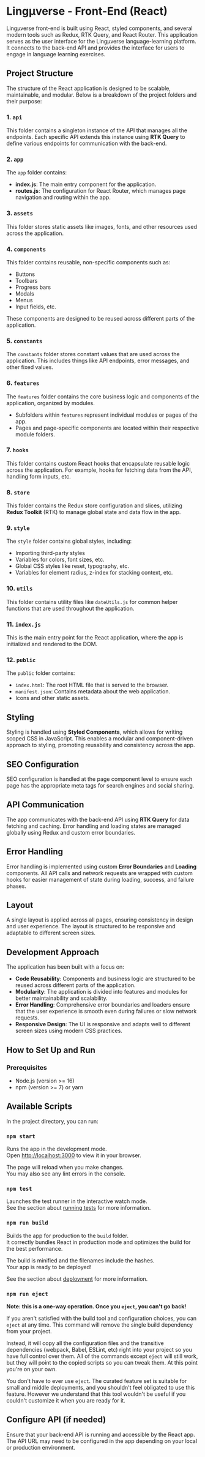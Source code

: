 # Lingμverse - Front-End (React)

Lingμverse front-end is built using React, styled components, and several modern tools such as Redux, RTK Query, and React Router. This application serves as the user interface for the Lingμverse language-learning platform. It connects to the back-end API and provides the interface for users to engage in language learning exercises.

## Project Structure

The structure of the React application is designed to be scalable, maintainable, and modular. Below is a breakdown of the project folders and their purpose:

### 1. `api`
This folder contains a singleton instance of the API that manages all the endpoints. Each specific API extends this instance using **RTK Query** to define various endpoints for communication with the back-end.

### 2. `app`
The `app` folder contains:
- **index.js**: The main entry component for the application.
- **routes.js**: The configuration for React Router, which manages page navigation and routing within the app.

### 3. `assets`
This folder stores static assets like images, fonts, and other resources used across the application.

### 4. `components`
This folder contains reusable, non-specific components such as:
- Buttons
- Toolbars
- Progress bars
- Modals
- Menus
- Input fields, etc.

These components are designed to be reused across different parts of the application.

### 5. `constants`
The `constants` folder stores constant values that are used across the application. This includes things like API endpoints, error messages, and other fixed values.

### 6. `features`
The `features` folder contains the core business logic and components of the application, organized by modules.
- Subfolders within `features` represent individual modules or pages of the app.
- Pages and page-specific components are located within their respective module folders.

### 7. `hooks`
This folder contains custom React hooks that encapsulate reusable logic across the application. For example, hooks for fetching data from the API, handling form inputs, etc.

### 8. `store`
This folder contains the Redux store configuration and slices, utilizing **Redux Toolkit** (RTK) to manage global state and data flow in the app.

### 9. `style`
The `style` folder contains global styles, including:
- Importing third-party styles
- Variables for colors, font sizes, etc.
- Global CSS styles like reset, typography, etc.
- Variables for element radius, z-index for stacking context, etc.

### 10. `utils`
This folder contains utility files like `dateUtils.js` for common helper functions that are used throughout the application.

### 11. `index.js`
This is the main entry point for the React application, where the app is initialized and rendered to the DOM.

### 12. `public`
The `public` folder contains:
- `index.html`: The root HTML file that is served to the browser.
- `manifest.json`: Contains metadata about the web application.
- Icons and other static assets.

## Styling

Styling is handled using **Styled Components**, which allows for writing scoped CSS in JavaScript. This enables a modular and component-driven approach to styling, promoting reusability and consistency across the app.

## SEO Configuration

SEO configuration is handled at the page component level to ensure each page has the appropriate meta tags for search engines and social sharing.

## API Communication

The app communicates with the back-end API using **RTK Query** for data fetching and caching. Error handling and loading states are managed globally using Redux and custom error boundaries.

## Error Handling

Error handling is implemented using custom **Error Boundaries** and **Loading** components. All API calls and network requests are wrapped with custom hooks for easier management of state during loading, success, and failure phases.

## Layout

A single layout is applied across all pages, ensuring consistency in design and user experience. The layout is structured to be responsive and adaptable to different screen sizes.

## Development Approach

The application has been built with a focus on:

- **Code Reusability**: Components and business logic are structured to be reused across different parts of the application.
- **Modularity**: The application is divided into features and modules for better maintainability and scalability.
- **Error Handling**: Comprehensive error boundaries and loaders ensure that the user experience is smooth even during failures or slow network requests.
- **Responsive Design**: The UI is responsive and adapts well to different screen sizes using modern CSS practices.

## How to Set Up and Run

### Prerequisites

- Node.js (version >= 16)
- npm (version >= 7) or yarn


## Available Scripts

In the project directory, you can run:

### `npm start`

Runs the app in the development mode.\
Open [http://localhost:3000](http://localhost:3000) to view it in your browser.

The page will reload when you make changes.\
You may also see any lint errors in the console.

### `npm test`

Launches the test runner in the interactive watch mode.\
See the section about [running tests](https://facebook.github.io/create-react-app/docs/running-tests) for more information.

### `npm run build`

Builds the app for production to the `build` folder.\
It correctly bundles React in production mode and optimizes the build for the best performance.

The build is minified and the filenames include the hashes.\
Your app is ready to be deployed!

See the section about [deployment](https://facebook.github.io/create-react-app/docs/deployment) for more information.

### `npm run eject`

**Note: this is a one-way operation. Once you `eject`, you can't go back!**

If you aren't satisfied with the build tool and configuration choices, you can `eject` at any time. This command will remove the single build dependency from your project.

Instead, it will copy all the configuration files and the transitive dependencies (webpack, Babel, ESLint, etc) right into your project so you have full control over them. All of the commands except `eject` will still work, but they will point to the copied scripts so you can tweak them. At this point you're on your own.

You don't have to ever use `eject`. The curated feature set is suitable for small and middle deployments, and you shouldn't feel obligated to use this feature. However we understand that this tool wouldn't be useful if you couldn't customize it when you are ready for it.

## Configure API (if needed)

Ensure that your back-end API is running and accessible by the React app. The API URL may need to be configured in the app depending on your local or production environment.